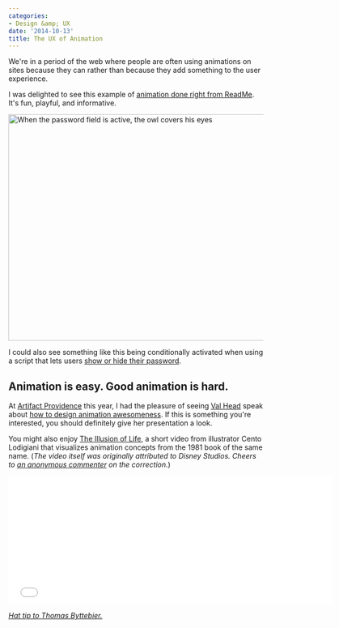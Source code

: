 ```yaml
---
categories:
- Design &amp; UX
date: '2014-10-13'
title: The UX of Animation
---
```


We're in a period of the web where people are often using animations on sites because they can rather than because they add something to the user experience.

I was delighted to see this example of [animation done right from ReadMe](https://dash.readme.io/login). It's fun, playful, and informative.

<!--more-->

<img src="https://gomakethings.com/wp-content/uploads/2014/10/readme-animation.gif" alt="When the password field is active, the owl covers his eyes" width="575" height="447" class="aligncenter size-full wp-image-5656" />

I could also see something like this being conditionally activated when using a script that lets users [show or hide their password](https://github.com/cferdinandi/x-ray).

## Animation is easy. Good animation is hard.

At [Artifact Providence](http://artifactconf.com/providence/) this year, I had the pleasure of seeing [Val Head](http://www.valhead.com/) speak about [how to design animation awesomeness](https://speakerdeck.com/valhead/designing-animation-awesomeness-artifact-east). If this is something you're interested, you should definitely give her presentation a look.

<script async class="speakerdeck-embed" data-id="a6d3b4f02b100132e9c326f5ea6187cb" data-ratio="1.33333333333333" src="//speakerdeck.com/assets/embed.js"></script>

You might also enjoy [The Illusion of Life](http://vimeo.com/93206523), a short video from illustrator Cento Lodigiani that visualizes animation concepts from the 1981 book of the same name. (*The video itself was originally attributed to Disney Studios. Cheers to [an anonymous commenter](https://gomakethings.com/the-ux-of-animation/#comment-15036) on the correction.*)
<iframe src="//player.vimeo.com/video/93206523" width="640" height="253" frameborder="0" webkitallowfullscreen mozallowfullscreen allowfullscreen></iframe>

*[Hat tip to Thomas Byttebier.](https://twitter.com/bytte/status/520560582509228033)*